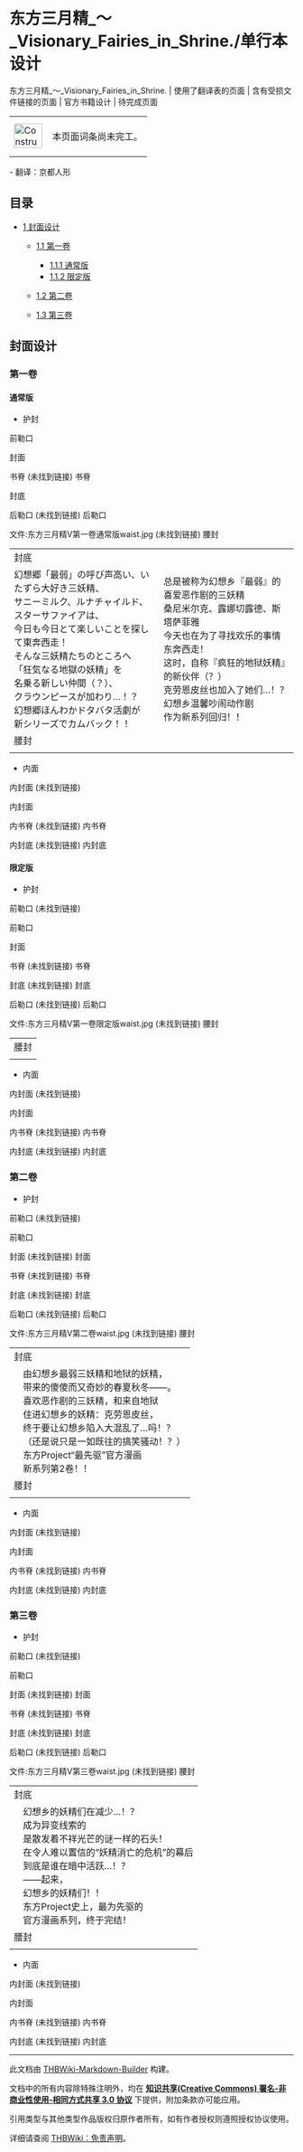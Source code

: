 # 东方三月精_～_Visionary_Fairies_in_Shrine./单行本设计

<!-- source html: G:\repos\THBWiki-Markdown-Builder\THBWikiMarkdown\Temp\main\f\fb\ns0%3A%E4%B8%9C%E6%96%B9%E4%B8%89%E6%9C%88%E7%B2%BE_%EF%BD%9E_Visionary_Fairies_in_Shrine%2E%2F%E5%8D%95%E8%A1%8C%E6%9C%AC%E8%AE%BE%E8%AE%A1.html -->

东方三月精_～_Visionary_Fairies_in_Shrine. | 使用了翻译表的页面 | 含有受损文件链接的页面 | 官方书籍设计 | 待完成页面

<center>

<table>
<tbody><tr>
<td class="mbox-image"><div style="width: 52px;">
  <a href="./文件-ConstructionClock.png.md" class="image"><img alt="ConstructionClock.png" src="https://upload.thwiki.cc/thumb/f/f1/ConstructionClock.png/50px-ConstructionClock.png" decoding="async" loading="lazy" width="50" height="43" srcset="https://upload.thwiki.cc/thumb/f/f1/ConstructionClock.png/75px-ConstructionClock.png 1.5x, https://upload.thwiki.cc/thumb/f/f1/ConstructionClock.png/100px-ConstructionClock.png 2x" data-file-width="689" data-file-height="587"></a></div></td>
<td class="mbox-text" style=""><br>本页面词条尚未完工。<br><br></td>
</tr>
</tbody></table>


</center>
- 翻译：京都人形


## 目录

- [1 封面设计](#封面设计)

  - [1.1 第一卷](#第一卷)

    - [1.1.1 通常版](#通常版)
    - [1.1.2 限定版](#限定版)



  - [1.2 第二卷](#第二卷)
  - [1.3 第三卷](#第三卷)








## 封面设计

### 第一卷

#### 通常版
- 护封




[](./文件-东方三月精V第一卷通常版flap1.jpg.md)

前勒口


[](./文件-东方三月精V1卷通常版封面.jpg.md)
封面


书脊 (未找到链接)
书脊


[](./文件-东方三月精V第一卷通常版cover2.jpg.md)
封底


后勒口 (未找到链接)
后勒口




文件:东方三月精V第一卷通常版waist.jpg (未找到链接)  腰封


<table><tbody><tr class="tt-header" id="通常版-1" data-pos="&#91;&quot;\u901a\u5e38\u7248&quot;,1&#93;"><td colspan="2" id="封底" class="tt-header" lang="zh"><div class="poem">封底</div></td></tr><tr class="tt-content" id="通常版-2" data-pos="&#91;&quot;\u901a\u5e38\u7248&quot;,2&#93;"><td class="tt-ja" lang="ja"><div class="poem">幻想郷「最弱」の呼び声高い、いたずら大好き三妖精、<br>サニーミルク、ルナチャイルド、スターサファイアは、<br>今日も今日とて楽しいことを探して東奔西走！<br>そんな三妖精たちのところへ<br>「狂気なる地獄の妖精」を<br>名乗る新しい仲間（？）、<br>クラウンピースが加わり…！？<br>幻想郷ほんわかドタバタ活劇が<br>新シリーズでカムバック！！</div></td><td class="tt-zh" lang="zh"><div class="poem">总是被称为幻想乡『最弱』的喜爱恶作剧的三妖精<br>桑尼米尔克、露娜切露德、斯塔萨菲雅<br>今天也在为了寻找欢乐的事情东奔西走！<br>这时，自称『疯狂的地狱妖精』的新伙伴（？）<br>克劳恩皮丝也加入了她们…！？<br>幻想乡温馨吵闹动作剧<br>作为新系列回归！！</div></td></tr><tr class="tt-header" id="通常版-3" data-pos="&#91;&quot;\u901a\u5e38\u7248&quot;,3&#93;"><td colspan="2" id="腰封" class="tt-header" lang="zh"><div class="poem">腰封</div></td></tr><tr class="tt-content" id="通常版-4" data-pos="&#91;&quot;\u901a\u5e38\u7248&quot;,4&#93;"><td class="tt-ja" lang="ja"><div class="poem"></div></td><td class="tt-zh" lang="zh"><div class="poem"></div></td></tr></tbody></table>


- 内面




内封面 (未找到链接)

内封面


内书脊 (未找到链接)
内书脊


内封底 (未找到链接)
内封底






#### 限定版
- 护封




前勒口 (未找到链接)

前勒口


[](./文件-东方三月精V1卷限定版封面.jpg.md)
封面


书脊 (未找到链接)
书脊


封底 (未找到链接)
封底


后勒口 (未找到链接)
后勒口




文件:东方三月精V第一卷限定版waist.jpg (未找到链接)  腰封


<table><tbody><tr class="tt-header" id="限定版-1" data-pos="&#91;&quot;\u9650\u5b9a\u7248&quot;,1&#93;"><td colspan="2" id="腰封" class="tt-header" lang="zh"><div class="poem">腰封</div></td></tr><tr class="tt-content" id="限定版-2" data-pos="&#91;&quot;\u9650\u5b9a\u7248&quot;,2&#93;"><td class="tt-ja" lang="ja"><div class="poem"></div></td><td class="tt-zh" lang="zh"><div class="poem"></div></td></tr></tbody></table>


- 内面




内封面 (未找到链接)

内封面


内书脊 (未找到链接)
内书脊


内封底 (未找到链接)
内封底






### 第二卷
- 护封




前勒口 (未找到链接)

前勒口


封面 (未找到链接)
封面


书脊 (未找到链接)
书脊


封底 (未找到链接)
封底


后勒口 (未找到链接)
后勒口




文件:东方三月精V第二卷waist.jpg (未找到链接)  腰封


<table><tbody><tr class="tt-header" id="第二卷-1" data-pos="&#91;&quot;\u7b2c\u4e8c\u5377&quot;,1&#93;"><td colspan="2" id="封底" class="tt-header" lang="zh"><div class="poem">封底</div></td></tr><tr class="tt-content" id="第二卷-2" data-pos="&#91;&quot;\u7b2c\u4e8c\u5377&quot;,2&#93;"><td class="tt-ja" lang="ja"><div class="poem"></div></td><td class="tt-zh" lang="zh"><div class="poem">由幻想乡最弱三妖精和地狱的妖精，<br>带来的傻傻而又奇妙的春夏秋冬——。<br>喜欢恶作剧的三妖精，和来自地狱<br>住进幻想乡的妖精：克劳恩皮丝，<br>终于要让幻想乡陷入大混乱了…吗！？<br>（还是说只是一如既往的搞笑骚动！？）<br>东方Project“最先驱”官方漫画<br>新系列第2卷！！</div></td></tr><tr class="tt-header" id="第二卷-3" data-pos="&#91;&quot;\u7b2c\u4e8c\u5377&quot;,3&#93;"><td colspan="2" id="腰封" class="tt-header" lang="zh"><div class="poem">腰封</div></td></tr><tr class="tt-content" id="第二卷-4" data-pos="&#91;&quot;\u7b2c\u4e8c\u5377&quot;,4&#93;"><td class="tt-ja" lang="ja"><div class="poem"></div></td><td class="tt-zh" lang="zh"><div class="poem"></div></td></tr></tbody></table>


- 内面




内封面 (未找到链接)

内封面


内书脊 (未找到链接)
内书脊


内封底 (未找到链接)
内封底






### 第三卷
- 护封




前勒口 (未找到链接)

前勒口


封面 (未找到链接)
封面


书脊 (未找到链接)
书脊


封底 (未找到链接)
封底


后勒口 (未找到链接)
后勒口




文件:东方三月精V第三卷waist.jpg (未找到链接)  腰封


<table><tbody><tr class="tt-header" id="第三卷-1" data-pos="&#91;&quot;\u7b2c\u4e09\u5377&quot;,1&#93;"><td colspan="2" id="封底" class="tt-header" lang="zh"><div class="poem">封底</div></td></tr><tr class="tt-content" id="第三卷-2" data-pos="&#91;&quot;\u7b2c\u4e09\u5377&quot;,2&#93;"><td class="tt-ja" lang="ja"><div class="poem"></div></td><td class="tt-zh" lang="zh"><div class="poem">幻想乡的妖精们在减少…！？<br>成为异变线索的<br>是散发着不祥光芒的谜一样的石头！<br>在令人难以置信的“妖精消亡的危机”的幕后<br>到底是谁在暗中活跃…！？<br>——起来，<br>幻想乡的妖精们！！<br>东方Project史上，最为先驱的<br>官方漫画系列，终于完结！</div></td></tr><tr class="tt-header" id="第三卷-3" data-pos="&#91;&quot;\u7b2c\u4e09\u5377&quot;,3&#93;"><td colspan="2" id="腰封" class="tt-header" lang="zh"><div class="poem">腰封</div></td></tr><tr class="tt-content" id="第三卷-4" data-pos="&#91;&quot;\u7b2c\u4e09\u5377&quot;,4&#93;"><td class="tt-ja" lang="ja"><div class="poem"></div></td><td class="tt-zh" lang="zh"><div class="poem"></div></td></tr></tbody></table>


- 内面




内封面 (未找到链接)

内封面


内书脊 (未找到链接)
内书脊


内封底 (未找到链接)
内封底





  
  

  





---

此文档由 [THBWiki-Markdown-Builder](https://github.com/Delsin-Yu/THBWiki-Markdown-Builder) 构建。

文档中的所有内容除特殊注明外，均在 [**知识共享(Creative Commons) 署名-非商业性使用-相同方式共享 3.0 协议**](https://creativecommons.org/licenses/by-sa/3.0/deed.zh-hans) 下提供，附加条款亦可能应用。

引用类型与其他类型作品版权归原作者所有，如有作者授权则遵照授权协议使用。

详细请查阅 [THBWiki：免责声明](https://thbwiki.cc/THBWiki:%E5%85%8D%E8%B4%A3%E5%A3%B0%E6%98%8E)。

